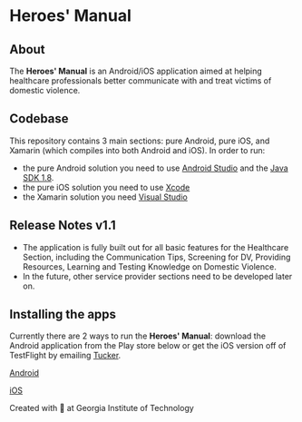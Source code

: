 # Heroes' Manual

## About
The **Heroes' Manual** is an Android/iOS application aimed at helping healthcare professionals better communicate with and treat victims of domestic violence.

## Codebase
This repository contains 3 main sections: pure Android, pure iOS, and Xamarin (which compiles into both Android and iOS).
In order to run:
* the pure Android solution you need to use [Android Studio](https://developer.android.com/studio/index.html) and the [Java SDK 1.8](http://www.oracle.com/technetwork/java/javase/downloads/jdk8-downloads-2133151.html).
* the pure iOS solution you need to use [Xcode](https://developer.apple.com/xcode/)
* the Xamarin solution you need [Visual Studio](https://www.visualstudio.com/downloads/)

## Release Notes v1.1
* The application is fully built out for all basic features for the Healthcare Section, including the Communication Tips, Screening for DV, Providing Resources, Learning and Testing Knowledge on Domestic Violence.
* In the future, other service provider sections need to be developed later on.

## Installing the apps
Currently there are 2 ways to run the **Heroes' Manual**: download the Android application from the Play store below or get the iOS version off of TestFlight by emailing [Tucker](tuckerlocicero@yahoo.com).

[Android](https://play.google.com/store/apps/details?id=dev.simba.heroesmanual)

[iOS](https://itunes.apple.com/us/app/heroes-manual/id1351120838?mt=8&ign-mpt=uo%3D4)

Created with :purple_heart: at Georgia Institute of Technology
